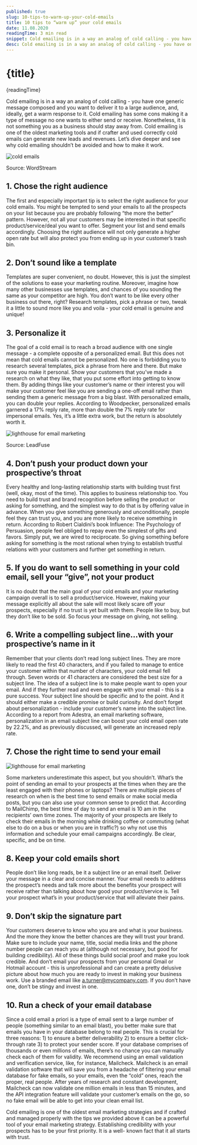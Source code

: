 ```yaml
---
published: true
slug: 10-tips-to-warm-up-your-cold-emails
title: 10 tips to “warm up” your cold emails
date: 11.08.2020
readingTime: 3 min read
snippet: Cold emailing is in a way an analog of cold calling - you have one generic message composed and you want to deliver it to a large audience, and, ideally, get a warm response to it. Cold emailing has some cons making it a type of message no one wants to either send or receive. Nonetheless, it is not something you as a business should stay away from. Cold emailing is one of the oldest marketing tools and if crafter and used correctly cold emails can generate new leads and revenues. Let’s dive deeper and see why cold emailing shouldn’t be avoided and how to make it work.
desc: Cold emailing is in a way an analog of cold calling - you have one generic message composed and you want to deliver it to a large audience, and, ideally, get a warm response to it. Cold emailing has some cons making it a type of message no one wants to either send or receive. Nonetheless, it is not something you as a business should stay away from. Cold emailing is one of the oldest marketing tools and if crafter and used correctly cold emails can generate new leads and revenues. Let’s dive deeper and see why cold emailing shouldn’t be avoided and how to make it work.
---
```


# {title}

{readingTime}

Cold emailing is in a way an analog of cold calling - you have one generic message composed and you want to deliver it to a large audience, and, ideally, get a warm response to it. Cold emailing has some cons making it a type of message no one wants to either send or receive. Nonetheless, it is not something you as a business should stay away from. Cold emailing is one of the oldest marketing tools and if crafter and used correctly cold emails can generate new leads and revenues. Let’s dive deeper and see why cold emailing shouldn’t be avoided and how to make it work.

![cold emails](./cold-emails.jpg?format=avif;webp;jpg&srcset)

Source: WordStream

## 1\. Chose the right audience

The first and especially important tip is to select the right audience for your cold emails. You might be tempted to send your emails to all the prospects on your list because you are probably following “the more the better” pattern. However, not all your customers may be interested in that specific product/service/deal you want to offer. Segment your list and send emails accordingly. Choosing the right audience will not only generate a higher open rate but will also protect you from ending up in your customer’s trash bin.

## 2\. Don’t sound like a template

Templates are super convenient, no doubt. However, this is just the simplest of the solutions to ease your marketing routine. Moreover, imagine how many other businesses use templates, and chances of you sounding the same as your competitor are high. You don’t want to be like every other business out there, right? Research templates, pick a phrase or two, tweak it a little to sound more like you and voila - your cold email is genuine and unique!

## 3\. Personalize it

The goal of a cold email is to reach a broad audience with one single message - a complete opposite of a personalized email. But this does not mean that cold emails cannot be personalized. No one is forbidding you to research several templates, pick a phrase from here and there. But make sure you make it personal. Show your customers that you’ve made a research on what they like, that you put some effort into getting to know them. By adding things like your customer’s name or their interest you will make your customer feel like you are sending a one-off email rather than sending them a generic message from a big blast. With personalized emails, you can double your replies. According to Woodpecker, personalized emails garnered a 17% reply rate, more than double the 7% reply rate for impersonal emails. Yes, it’s a little extra work, but the return is absolutely worth it.

![lighthouse for email marketing](./lighthouse.jpg?format=avif;webp;jpg&srcset)

Source: LeadFuse

## 4\. Don’t push your product down your prospective’s throat

Every healthy and long-lasting relationship starts with building trust first (well, okay, most of the time). This applies to business relationship too. You need to build trust and brand recognition before selling the product or asking for something, and the simplest way to do that is by offering value in advance. When you give something generously and unconditionally, people feel they can trust you, and you are more likely to receive something in return. According to Robert Cialdini’s book Influence: The Psychology of Persuasion, people feel obliged to repay even the simplest of gifts and favors. Simply put, we are wired to reciprocate. So giving something before asking for something is the most rational when trying to establish trustful relations with your customers and further get something in return.

## 5\. If you do want to sell something in your cold email, sell your “give”, not your product

It is no doubt that the main goal of your cold emails and your marketing campaign overall is to sell a product/service. However, making your message explicitly all about the sale will most likely scare off your prospects, especially if no trust is yet built with them. People like to buy, but they don’t like to be sold. So focus your message on giving, not selling.

## 6\. Write a compelling subject line...with your prospective’s name in it

Remember that your clients don’t read long subject lines. They are more likely to read the first 40 characters, and if you failed to manage to entice your customer within that number of characters, your cold email fell through. Seven words or 41 characters are considered the best size for a subject line. The idea of a subject line is to make people want to open your email. And if they further read and even engage with your email - this is a pure success. Your subject line should be specific and to the point. And it should either make a credible promise or build curiosity. And don’t forget about personalization - include your customer’s name into the subject line. According to a report from Adestra, an email marketing software, personalization in an email subject line can boost your cold email open rate by 22.2%, and as previously discussed, will generate an increased reply rate.

## 7\. Chose the right time to send your email

![lighthouse for email marketing](./optimalSendTime.jpg?format=avif;webp;jpg&srcset)

Some marketers underestimate this aspect, but you shouldn’t. What’s the point of sending an email to your prospects at the times when they are the least engaged with their phones or laptops? There are multiple pieces of research on when is the best time to send emails or make social media posts, but you can also use your common sense to predict that. According to MailChimp, the best time of day to send an email is 10 am in the recipients’ own time zones. The majority of your prospects are likely to check their emails in the morning while drinking coffee or commuting (what else to do on a bus or when you are in traffic?) so why not use this information and schedule your email campaigns accordingly. Be clear, specific, and be on time.

## 8\. Keep your cold emails short

People don’t like long reads, be it a subject line or an email itself. Deliver your message in a clear and concise manner. Your email needs to address the prospect’s needs and talk more about the benefits your prospect will receive rather than talking about how good your product/service is. Tell your prospect what’s in your product/service that will alleviate their pains.

## 9\. Don’t skip the signature part

Your customers deserve to know who you are and what is your business. And the more they know the better chances are they will trust your brand. Make sure to include your name, title, social media links and the phone number people can reach you at (although not necessary, but good for building credibility). All of these things build social proof and make you look credible. And don’t email your prospects from your personal Gmail or Hotmail account - this is unprofessional and can create a pretty delusive picture about how much you are ready to invest in making your business work. Use a branded email like a.turner@mycompany.com. If you don’t have one, don’t be stingy and invest in one.

## 10\. Run a check of your email database

Since a cold email a priori is a type of email sent to a large number of people (something similar to an email blast), you better make sure that emails you have in your database belong to real people. This is crucial for three reasons: 1) to ensure a better deliverability 2) to ensure a better click-through rate 3) to protect your sender score. If your database comprises of thousands or even millions of emails, there’s no chance you can manually check each of them for validity. We recommend using an email validation and verification service, like, for instance, Mailcheck. Mailcheck is an email validation software that will save you from a headache of filtering your email database for fake emails, so your emails, even the “cold” ones, reach the proper, real people. After years of research and constant development, Mailcheck can now validate one million emails in less than 15 minutes, and the API integration feature will validate your customer’s emails on the go, so no fake email will be able to get into your clean email list.

Cold emailing is one of the oldest email marketing strategies and if crafted and managed properly with the tips we provided above it can be a powerful tool of your email marketing strategy. Establishing credibility with your prospects has to be your first priority. It is a well- known fact that it all starts with trust.
